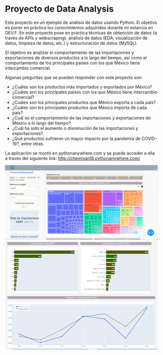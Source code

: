Proyecto de Data Analysis
========================
Este proyecto es un ejemplo de análisis de datos usando Python. El objetivo es  poner en práctica los conocimientos adquiridos durante mi estancia en DEV.F. En este proyecto puse en práctica técnicas de obtención de datos (a través de APIs y webscraping), análisis de datos (EDA, visualización de datos, limpieza de datos, etc.) y estructuración de datos (MySQL).

El objetivo es analizar el comportamiento de las importaciones y exportaciones de diversos productos a lo largo del tiempo, así como el comportamiento de los principales países con los que México tiene intercambio comercial.

Algunas preguntas que se pueden responder con este proyecto son:

- ¿Cuáles son los productos más importados y exportados por México?
- ¿Cuáles son los principales países con los que México tiene intercambio comercial?
- ¿Cuáles son los principales productos que México exporta a cada país?
- ¿Cuáles son los principales productos que México importa de cada país?
- ¿Cuál es el comportamiento de las importaciones y exportaciones de México a lo largo del tiempo?
- ¿Cuál ha sido el aumento o disminución de las importaciones y exportaciones?
- ¿Qué productos sufrieron un mayor impacto por la pandemia de COVID-19?,
entre otras.


La aplicación se montó en pythonanywhere.com y se puede acceder a ella a través del siguiente link: http://chemivan16.pythonanywhere.com/


![Image](projectScreenShoots/Captura_PROYECTO.PNG)
![Image](projectScreenShoots/Captura_PROYECTO2.PNG)

